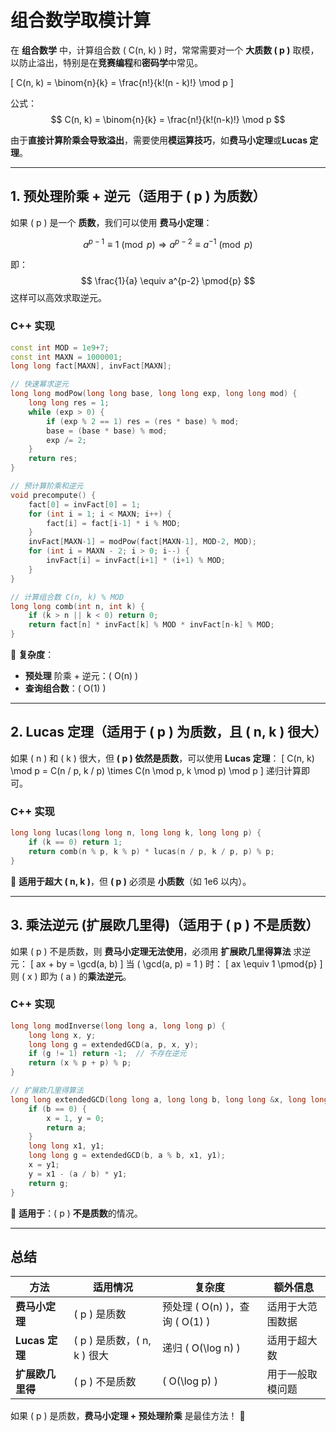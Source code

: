 # **组合数学取模计算**

在 **组合数学** 中，计算组合数 \( C(n, k) \) 时，常常需要对一个 **大质数 \( p \)** 取模，以防止溢出，特别是在**竞赛编程**和**密码学**中常见。

\[
C(n, k) = \binom{n}{k} = \frac{n!}{k!(n - k)!} \mod p
\]

公式：
$$
C(n, k) = \binom{n}{k} = \frac{n!}{k!(n-k)!} \mod p
$$

由于**直接计算阶乘会导致溢出**，需要使用**模运算技巧**，如**费马小定理**或**Lucas 定理**。

---

## **1. 预处理阶乘 + 逆元（适用于 \( p \) 为质数）**
如果 \( p \) 是一个 **质数**，我们可以使用 **费马小定理**：

$$
a^{p-1} \equiv 1 \pmod{p} \Rightarrow a^{p-2} \equiv a^{-1} \pmod{p}
$$

即：
$$
\frac{1}{a} \equiv a^{p-2} \pmod{p}
$$
这样可以高效求取逆元。

### **C++ 实现**
```cpp
const int MOD = 1e9+7;
const int MAXN = 1000001;
long long fact[MAXN], invFact[MAXN];

// 快速幂求逆元
long long modPow(long long base, long long exp, long long mod) {
    long long res = 1;
    while (exp > 0) {
        if (exp % 2 == 1) res = (res * base) % mod;
        base = (base * base) % mod;
        exp /= 2;
    }
    return res;
}

// 预计算阶乘和逆元
void precompute() {
    fact[0] = invFact[0] = 1;
    for (int i = 1; i < MAXN; i++) {
        fact[i] = fact[i-1] * i % MOD;
    }
    invFact[MAXN-1] = modPow(fact[MAXN-1], MOD-2, MOD);
    for (int i = MAXN - 2; i > 0; i--) {
        invFact[i] = invFact[i+1] * (i+1) % MOD;
    }
}

// 计算组合数 C(n, k) % MOD
long long comb(int n, int k) {
    if (k > n || k < 0) return 0;
    return fact[n] * invFact[k] % MOD * invFact[n-k] % MOD;
}
```
📌 **复杂度**：
- **预处理** 阶乘 + 逆元：\( O(n) \)
- **查询组合数**：\( O(1) \)

---

## **2. Lucas 定理（适用于 \( p \) 为质数，且 \( n, k \) 很大）**
如果 \( n \) 和 \( k \) 很大，但 **\( p \) 依然是质数**，可以使用 **Lucas 定理**：
\[
C(n, k) \mod p = C(n / p, k / p) \times C(n \mod p, k \mod p) \mod p
\]
递归计算即可。

### **C++ 实现**
```cpp
long long lucas(long long n, long long k, long long p) {
    if (k == 0) return 1;
    return comb(n % p, k % p) * lucas(n / p, k / p, p) % p;
}
```
📌 **适用于超大 \( n, k \)**，但 **\( p \)** 必须是 **小质数**（如 1e6 以内）。

---

## **3. 乘法逆元 (扩展欧几里得)（适用于 \( p \) 不是质数）**
如果 \( p \) 不是质数，则 **费马小定理无法使用**，必须用 **扩展欧几里得算法** 求逆元：
\[
ax + by = \gcd(a, b)
\]
当 \( \gcd(a, p) = 1 \) 时：
\[
ax \equiv 1 \pmod{p}
\]
则 \( x \) 即为 \( a \) 的**乘法逆元**。

### **C++ 实现**
```cpp
long long modInverse(long long a, long long p) {
    long long x, y;
    long long g = extendedGCD(a, p, x, y);
    if (g != 1) return -1;  // 不存在逆元
    return (x % p + p) % p;
}

// 扩展欧几里得算法
long long extendedGCD(long long a, long long b, long long &x, long long &y) {
    if (b == 0) {
        x = 1, y = 0;
        return a;
    }
    long long x1, y1;
    long long g = extendedGCD(b, a % b, x1, y1);
    x = y1;
    y = x1 - (a / b) * y1;
    return g;
}
```
📌 **适用于**：\( p \) **不是质数**的情况。

---

## **总结**
| 方法 | 适用情况 | 复杂度 | 额外信息 |
|------|----------|---------|-------------|
| **费马小定理** | \( p \) 是质数 | 预处理 \( O(n) \)，查询 \( O(1) \) | 适用于大范围数据 |
| **Lucas 定理** | \( p \) 是质数，\( n, k \) 很大 | 递归 \( O(\log n) \) | 适用于超大数 |
| **扩展欧几里得** | \( p \) 不是质数 | \( O(\log p) \) | 用于一般取模问题 |

如果 \( p \) 是质数，**费马小定理 + 预处理阶乘** 是最佳方法！ 🚀


